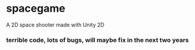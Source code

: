 # spacegame
A 2D space shooter made with Unity 2D

### terrible code, lots of bugs, will maybe fix in the next two years
